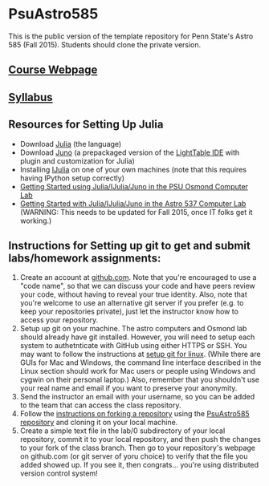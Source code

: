 # PsuAstro585
This is the public version of the template repository for Penn State's Astro 585 (Fall 2015).  Students should clone the private version.

## [Course Webpage](https://docs.google.com/document/d/1xJQ4EjxgFad_KiAkF5ACpHT-Z8He0l8GZFcdifAOAvc/edit?usp=sharing)
## [Syllabus](https://docs.google.com/document/d/12lsPWaYebNK49uqTT3JBdDFqU52Y917mJl-zTLWm7i0/edit?usp=sharing)

## Resources for Setting Up Julia 
- Download [Julia](http://julialang.org/downloads/) (the language)
- Download [Juno](http://junolab.org/docs/install.html) (a prepackaged version of the [LightTable IDE](http://lighttable.com/) with plugin and customization for Julia)
- Installing [IJulia](https://github.com/JuliaLang/IJulia.jl) on one of your own machines (note that this requires having IPython setup correctly)
- [Getting Started using Julia/IJulia/Juno in the PSU Osmond Computer Lab](https://docs.google.com/document/d/1iG4WR-9vJXj38LHcPk_GecSzxl7NN_SBImcy-cFjqEM/edit?usp=sharing) 
- [Getting Started with Julia/IJulia/Juno in the Astro 537 Computer Lab](https://docs.google.com/document/d/1glbK2TlP77Tk3FJHvCHDB9QCtMfNCsb1476-afm-R0o/edit?usp=sharing) (WARNING:  This needs to be updated for Fall 2015, once IT folks get it working.)

## Instructions for Setting up git to get and submit labs/homework assignments:
1.  Create an account at [github.com](https://github.com/join). Note that you're encouraged to use a "code name", so that we can discuss your code and have peers review your code, without having to reveal your true identity.  Also, note that you're welcome to use an alternative git server if you prefer (e.g. to keep your repositories private), just let the instructor know how to access your repository.
2.  Setup up git on your machine.  The astro computers and Osmond lab should already have git installed.  However, you will need to setup each system to authetnticate with GitHub using either HTTPS or SSH.  You may want to follow the instructions at [setup git for linux](https://help.github.com/articles/set-up-git/#platform-linux).  (While there are GUIs for Mac and Windows, the command line interface described in the Linux section should work for Mac users or people using Windows and cygwin on their personal laptop.)  Also, remember that you shouldn't use your real name and email if you want to preserve your anonymity.  
3.  Send the instructor an email with your username, so you can be added to the team that can access the class repository.
4.  Follow the [instructions on forking a repository](https://help.github.com/articles/fork-a-repo/) using the [PsuAstro585 repository](https://github.com/eford/PsuAstro585) and cloning it on your local machine.
5.  Create a simple text file in the lab/0 subdirectory of your local repository, commit it to your local repository, and then push the changes to your fork of the class branch.  Then go to your repository's webpage on github.com (or git server of yoru choice) to verify that the file you added showed up.  If you see it, then congrats... you're using distributed version control system!  


